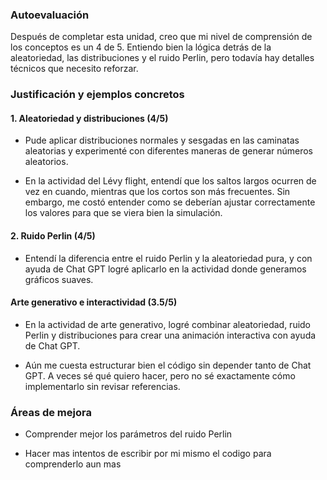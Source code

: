 ### Autoevaluación

Después de completar esta unidad, creo que mi nivel de comprensión de los conceptos es un 4 de 5. Entiendo bien la lógica detrás de la aleatoriedad, las distribuciones y el ruido Perlin, pero todavía hay detalles técnicos que necesito reforzar.

### Justificación y ejemplos concretos

#### 1. Aleatoriedad y distribuciones (4/5)

- Pude aplicar distribuciones normales y sesgadas en las caminatas aleatorias y experimenté con diferentes maneras de generar números aleatorios.

- En la actividad del Lévy flight, entendí que los saltos largos ocurren de vez en cuando, mientras que los cortos son más frecuentes. Sin embargo, me costó entender como se deberían ajustar correctamente los valores para que se viera bien la simulación.

#### 2. Ruido Perlin (4/5)

- Entendí la diferencia entre el ruido Perlin y la aleatoriedad pura, y con ayuda de Chat GPT logré aplicarlo en la actividad donde generamos gráficos suaves.

#### Arte generativo e interactividad (3.5/5)

- En la actividad de arte generativo, logré combinar aleatoriedad, ruido Perlin y distribuciones para crear una animación interactiva con ayuda de Chat GPT.

- Aún me cuesta estructurar bien el código sin depender tanto de Chat GPT. A veces sé qué quiero hacer, pero no sé exactamente cómo implementarlo sin revisar referencias.

### Áreas de mejora

- Comprender mejor los parámetros del ruido Perlin

- Hacer mas intentos de escribir por mi mismo el codigo para comprenderlo aun mas
